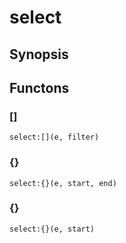 <h1 class="library">select</h1>

## Synopsis



## Functons

<a name="[]">

### []

`select:[](e, filter)`

<a name="{}">

### {}

`select:{}(e, start, end)`

<a name="{}">

### {}

`select:{}(e, start)`

